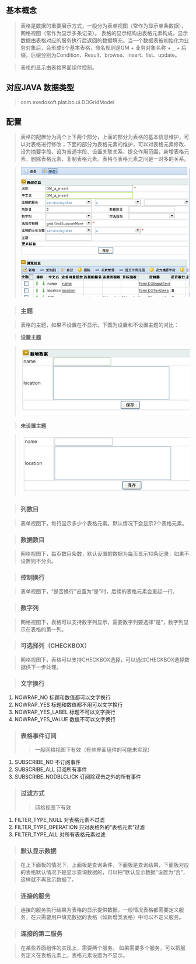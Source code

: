 ## 基本概念 ##

> 表格是数据的重要展示方式，一般分为表单视图（常作为显示单条数据），网格视图（常作为显示多条记录）。 表格的显示结构由表格元素构成，显示数据由表格对应的服务执行后返回的数据填充。当一个数据表被初始化为业务对象后，会形成6个基本表格，命名规则是GM + 业务对象名称 + `_` + 后缀，后缀分别为Condition、Result、browse、insert、list、update。

> 表格的显示由表格界面组件控制。



## 对应JAVA 数据类型 ##
> com.exedosoft.plat.bo.ui.DOGridModel

## 配置 ##

> 表格的配置分为两个上下两个部分，上面的部分为表格的基本信息维护，可以对表格进行修改；下面的部分为表格元素的维护，可以对表格元素修改、设为摘要字段、设为普通字段、设置关联关系、提交作用范围，新增表格元素，删除表格元素，复制表格元素。表格与表格元素之间是一对多的关系。



> ![imgs/grid_main.png](imgs/grid_main.png)

> ### 主题 ###

> 表格的主题，如果不设置在不显示，下图为设置和不设置主题的对比：

> <b>设置主题</b>

> ![imgs/grid_title.png](imgs/grid_title.png)

> <b>未设置主题</b>

> ![imgs/grid_title_no.png](imgs/grid_title_no.png)


> ### 列数目 ###

> 表单视图下，每行显示多少个表格元素。默认情况下会显示2个表格元素。

> ### 数据数目 ###

> 网格视图下，每页数目条数，默认设置的数据为每页显示10条记录，如果不设置则不分页。

> ### 控制换行 ###

> 表单视图下，“是否换行”设置为“是”时，后续的表格元素会重起一行。

> ### 数字列 ###

> 网格视图下，表格可以支持数字列显示，需要数字列要选择“是”，数字列显示在表格的第一列。

> ### 可选择列（CHECKBOX） ###

> 网格视图下，表格可以支持CHECKBOX选择，可以通过CHECKBOX选择数据供下一步处理。

> ### 文字换行 ###

  1. NOWRAP\_NO   标题和数值都可以文字换行
  1. NOWRAP\_YES   标题和数值都不用可以文字换行
  1. NOWRAP\_YES\_LABEL  标题不可以文字换行
  1. NOWRAP\_YES\_VALUE  数值不可以文字换行

> ### 表格事件订阅 ###
> > 一般网格视图下有效（有些界面组件的可能未实现）
  1. SUBSCRIBE\_NO   不订阅事件
  1. SUBSCRIBE\_ALL  订阅所有事件
  1. SUBSCRIBE\_NODBLCLICK  订阅除双击之外的所有事件


> ### 过滤方式 ###
> > 网格视图下有效

  1. FILTER\_TYPE\_NULL    对表格元素不过滤
  1. FILTER\_TYPE\_OPERATION  只对表格外的“表格元素”过滤
  1. FILTER\_TYPE\_ALL  对所有表格元素过滤


> ### 默认显示数据 ###

> 在上下面板的情况下，上面板是查询条件，下面板是查询结果，下面板对应的表格默认情况下是显示查询数据的，可以把“默认显示数据”设置为“否”，这样就不再显示数据了。

> ### 连接的服务 ###

> 连接的服务执行结果为表格的显示提供数据。一般情况表格都需要定义服务，在只需要用户填充数据的表格（如新增类表格）中可以不定义服务。

> ### 连接的第二服务 ###

> 在某些界面组件的实现上，需要两个服务。 如果需要多个服务，可以把服务定义在表格元素上。表格元素设置为不显示。

